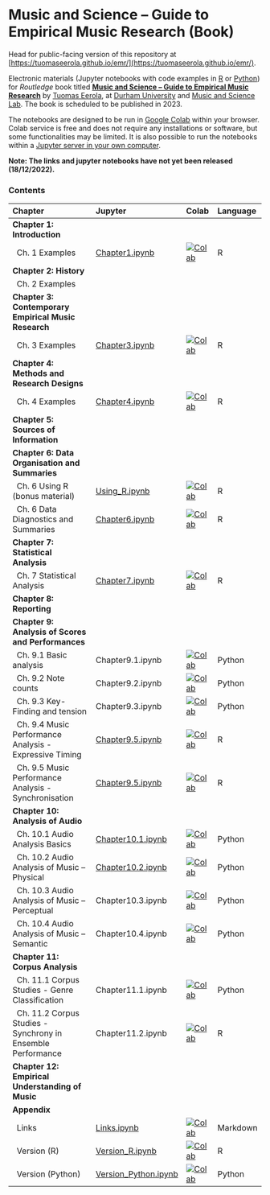 # Music and Science – Guide to Empirical Music Research (Book)

Head for public-facing version of this repository at [https://tuomaseerola.github.io/emr/](https://tuomaseerola.github.io/emr/).

Electronic materials (Jupyter notebooks with code examples in [R](https://www.r-project.org/) or [Python](https://www.python.org/)) for _Routledge_ book titled **[Music and Science – Guide to Empirical Music Research](https://github.com/tuomaseerola/emr)** by [Tuomas Eerola](https://www.durham.ac.uk/staff/tuomas-eerola/), at [Durham University](https://www.durham.ac.uk) and [Music and Science Lab](https://musicscience.net). The book is scheduled to be published in 2023.

The notebooks are designed to be run in [Google Colab](https://colab.research.google.com/) within your browser. Colab service is free and does not require any installations or software, but some functionalities may be limited. It is also possible to run the notebooks within a [Jupyter server in your own computer](https://jupyter-notebook-beginner-guide.readthedocs.io/en/latest/index.html).

**Note: The links and jupyter notebooks have not yet been released (18/12/2022).**

### Contents

| Chapter                                               | Jupyter  | Colab | Language |
|:------------------------------------------------------|:---------|:------|:---------|
| **Chapter 1: Introduction**                           |          |       |          |
| &nbsp;&nbsp;Ch. 1 Examples                            |[Chapter1.ipynb](Chapter1.ipynb)        |[![Colab](https://colab.research.google.com/assets/colab-badge.svg)](https://colab.research.google.com/github/tuomaseerola/emr/blob/master/Chapter1.ipynb)| R     |
| **Chapter 2: History**                                |          |       |          |
| &nbsp;&nbsp;Ch. 2 Examples                            |          |       |          |
| **Chapter 3: Contemporary Empirical Music Research**  |          |       |          |
| &nbsp;&nbsp;Ch. 3 Examples                            |[Chapter3.ipynb](Chapter3.ipynb)|[![Colab](https://colab.research.google.com/assets/colab-badge.svg)](https://colab.research.google.com/github/tuomaseerola/emr/blob/master/Chapter3.ipynb)| R     |
| **Chapter 4: Methods and Research Designs**           |          |       |          |
| &nbsp;&nbsp;Ch. 4 Examples                            |[Chapter4.ipynb](Chapter4.ipynb)|[![Colab](https://colab.research.google.com/assets/colab-badge.svg)](https://colab.research.google.com/github/tuomaseerola/emr/blob/master/Chapter4.ipynb)| R     |
| **Chapter 5: Sources of Information**                 |          |       |          |
| **Chapter 6: Data Organisation and Summaries**                          |          |       |          |
| &nbsp;&nbsp;Ch. 6 Using R (bonus material)            |[Using_R.ipynb](Using_R.ipynb)|[![Colab](https://colab.research.google.com/assets/colab-badge.svg)](https://colab.research.google.com/github/tuomaseerola/emr/blob/master/Using_R.ipynb)| R     |
| &nbsp;&nbsp;Ch. 6 Data Diagnostics and Summaries      |[Chapter6.ipynb](Chapter6.ipynb)|[![Colab](https://colab.research.google.com/assets/colab-badge.svg)](https://colab.research.google.com/github/tuomaseerola/emr/blob/master/Chapter6.ipynb)| R     |
| **Chapter 7: Statistical Analysis**                   |          |       |          |
| &nbsp;&nbsp;Ch. 7 Statistical Analysis                |[Chapter7.ipynb](Chapter7.ipynb)|[![Colab](https://colab.research.google.com/assets/colab-badge.svg)](https://colab.research.google.com/github/tuomaseerola/emr/blob/master/Chapter7.ipynb)| R     |
| **Chapter 8: Reporting**                              |          |       |          |
| **Chapter 9: Analysis of Scores and Performances**    |          |       |          |
| &nbsp;&nbsp;Ch. 9.1 Basic analysis                    |Chapter9.1.ipynb|[![Colab](https://colab.research.google.com/assets/colab-badge.svg)](https://colab.research.google.com/github/tuomaseerola/emr/blob/master/Ch1_examples.ipynb)| Python     |
| &nbsp;&nbsp;Ch. 9.2 Note counts                       |Chapter9.2.ipynb|[![Colab](https://colab.research.google.com/assets/colab-badge.svg)](https://colab.research.google.com/github/tuomaseerola/emr/blob/master/Ch1_examples.ipynb)| Python     |
| &nbsp;&nbsp;Ch. 9.3 Key-Finding and tension           |Chapter9.3.ipynb|[![Colab](https://colab.research.google.com/assets/colab-badge.svg)](https://colab.research.google.com/github/tuomaseerola/emr/blob/master/Ch1_examples.ipynb)| Python     |
| &nbsp;&nbsp;Ch. 9.4 Music Performance Analysis - Expressive Timing |[Chapter9.5.ipynb](Chapter10.1.ipynb)|[![Colab](https://colab.research.google.com/assets/colab-badge.svg)](https://colab.research.google.com/github/tuomaseerola/emr/blob/master/Ch1_examples.ipynb)| R     |
| &nbsp;&nbsp;Ch. 9.5 Music Performance Analysis - Synchronisation   |[Chapter9.5.ipynb](Chapter10.2.ipynb)|[![Colab](https://colab.research.google.com/assets/colab-badge.svg)](https://colab.research.google.com/github/tuomaseerola/emr/blob/master/Ch1_examples.ipynb)| R     |
| **Chapter 10: Analysis of Audio**                     |          |       |          |
| &nbsp;&nbsp;Ch. 10.1 Audio Analysis Basics            |[Chapter10.1.ipynb](Chapter10.3.ipynb)|[![Colab](https://colab.research.google.com/assets/colab-badge.svg)](https://colab.research.google.com/github/tuomaseerola/emr/blob/master/Ch1_examples.ipynb)| Python     |
| &nbsp;&nbsp;Ch. 10.2 Audio Analysis of Music – Physical |[Chapter10.2.ipynb](Chapter10.4.ipynb)|[![Colab](https://colab.research.google.com/assets/colab-badge.svg)](https://colab.research.google.com/github/tuomaseerola/emr/blob/master/Ch1_examples.ipynb)| Python     |
| &nbsp;&nbsp;Ch. 10.3 Audio Analysis of Music – Perceptual |Chapter10.3.ipynb|[![Colab](https://colab.research.google.com/assets/colab-badge.svg)](https://colab.research.google.com/github/tuomaseerola/emr/blob/master/Ch1_examples.ipynb)| Python     |
| &nbsp;&nbsp;Ch. 10.4 Audio Analysis of Music – Semantic   |Chapter10.4.ipynb|[![Colab](https://colab.research.google.com/assets/colab-badge.svg)](https://colab.research.google.com/github/tuomaseerola/emr/blob/master/Ch1_examples.ipynb)| Python     |
| **Chapter 11: Corpus Analysis**                       |          |       |          |
| &nbsp;&nbsp;Ch. 11.1 Corpus Studies - Genre Classification  |Chapter11.1.ipynb|[![Colab](https://colab.research.google.com/assets/colab-badge.svg)](https://colab.research.google.com/github/tuomaseerola/emr/blob/master/Ch1_examples.ipynb)| Python     |
| &nbsp;&nbsp;Ch. 11.2 Corpus Studies - Synchrony in Ensemble Performance  |Chapter11.2.ipynb|[![Colab](https://colab.research.google.com/assets/colab-badge.svg)](https://colab.research.google.com/github/tuomaseerola/emr/blob/master/Ch1_examples.ipynb)| R     |
| **Chapter 12: Empirical Understanding of Music**                    |          |       |          |
| **Appendix**                                                        |          |       |          |
| &nbsp;&nbsp;Links                     |[Links.ipynb](Links.ipynb)|[![Colab](https://colab.research.google.com/assets/colab-badge.svg)](https://colab.research.google.com/github/tuomaseerola/emr/blob/master/Links.ipynb)| Markdown     |
| &nbsp;&nbsp;Version (R)                |[Version_R.ipynb](Version_R.ipynb)|[![Colab](https://colab.research.google.com/assets/colab-badge.svg)](https://colab.research.google.com/github/tuomaseerola/emr/blob/master/Version_R.ipynb)|R     |
| &nbsp;&nbsp;Version (Python)           |[Version_Python.ipynb](Version_Python.ipynb)|[![Colab](https://colab.research.google.com/assets/colab-badge.svg)](https://colab.research.google.com/github/tuomaseerola/emr/blob/master/Version_Python.ipynb)| Python     |

